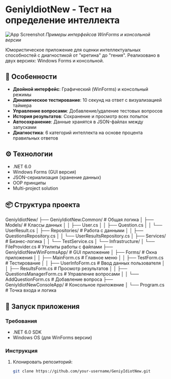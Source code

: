 # GeniyIdiotNew - Тест на определение интеллекта

![App Screenshot](https://via.placeholder.com/800x400?text=Скриншоты+приложения) 
*Примеры интерфейсов WinForms и консольной версии*

Юмористическое приложение для оценки интеллектуальных способностей с диагностикой от "кретина" до "гения". Реализовано в двух версиях: Windows Forms и консольной.

## 🌟 Особенности

- **Двойной интерфейс**: Графический (WinForms) и консольный режимы
- **Динамическое тестирование**: 10 секунд на ответ с визуализацией таймера
- **Управление вопросами**: Добавление/удаление тестовых вопросов
- **История результатов**: Сохранение и просмотр всех попыток
- **Автосохранение**: Данные хранятся в JSON-файлах между запусками
- **Диагностика**: 6 категорий интеллекта на основе процента правильных ответов

## ⚙️ Технологии

- .NET 6.0
- Windows Forms (GUI версия)
- JSON-сериализация (хранение данных)
- OOP принципы
- Multi-project solution

## 📦 Структура проекта

GeniyIdiotNew/
├── GeniyIdiotNew.Common/ # Общая логика
│ ├── Models/ # Классы данных
│ │ ├── User.cs
│ │ ├── Question.cs
│ │ └── UserResult.cs
│ ├── Repositories/ # Работа с данными
│ │ ├── QuestionsRepository.cs
│ │ └── UserResultsRepository.cs
│ ├── Services/ # Бизнес-логика
│ │ └── TestService.cs
│ └── Infrastructure/
│ └── FileProvider.cs # Утилиты работы с файлами
├── GeniyIdiotNewWinFormsApp/ # GUI приложение
│ ├── Forms/ # Окна приложения
│ │ ├── MainForm.cs # Главное меню
│ │ ├── TestForm.cs # Тестирование
│ │ ├── UserInfoForm.cs # Ввод данных пользователя
│ │ ├── ResultsForm.cs # Просмотр результатов
│ │ ├── QuestionsManagerForm.cs # Управление вопросами
│ │ └── AddQuestionForm.cs # Добавление вопроса
├── GeniyIdiotNewConsoleApp/ # Консольное приложение
│ └── Program.cs # Точка входа и логика

## 🚀 Запуск приложения

### Требования
- .NET 6.0 SDK
- Windows OS (для WinForms версии)

### Инструкция
1. Клонировать репозиторий:
   ```bash
   git clone https://github.com/your-username/GeniyIdiotNew.git

